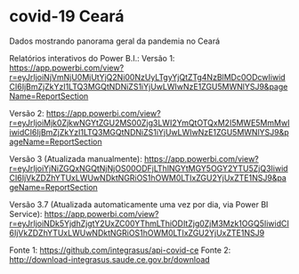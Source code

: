 # covid-19 Ceará
Dados mostrando panorama geral da pandemia no Ceará

Relatórios interativos do Power B.I.:
Versão 1: https://app.powerbi.com/view?r=eyJrIjoiNjVmNjU0MjUtYjQ2Ni00NzUyLTgyYjQtZTg4NzBlMDc0ODcwIiwidCI6IjBmZjZkYzI1LTQ3MGQtNDNiZS1iYjUwLWIwNzE1ZGU5MWNlYSJ9&pageName=ReportSection

Versão 2: https://app.powerbi.com/view?r=eyJrIjoiMjk0ZjkwNGYtZGU2MS00Zjg3LWI2YmQtOTQxM2I5MWE5MmMwIiwidCI6IjBmZjZkYzI1LTQ3MGQtNDNiZS1iYjUwLWIwNzE1ZGU5MWNlYSJ9&pageName=ReportSection

Versão 3 (Atualizada manualmente): https://app.powerbi.com/view?r=eyJrIjoiYjNiZGQxNGQtNjNjOS00ODFjLThlNGYtMGY5OGY2YTU5ZjQ3IiwidCI6IjVkZDZhYTUxLWUwNDktNGRiOS1hOWM0LTIxZGU2YjUxZTE1NSJ9&pageName=ReportSection

Versão 3.7 (Atualizada automaticamente uma vez por dia, via Power BI Service): https://app.powerbi.com/view?r=eyJrIjoiNDk5YjdhZjgtY2UxZC00YThmLThiODItZjg0ZjM3Mzk1OGQ5IiwidCI6IjVkZDZhYTUxLWUwNDktNGRiOS1hOWM0LTIxZGU2YjUxZTE1NSJ9

Fonte 1: https://github.com/integrasus/api-covid-ce
Fonte 2: http://download-integrasus.saude.ce.gov.br/download
